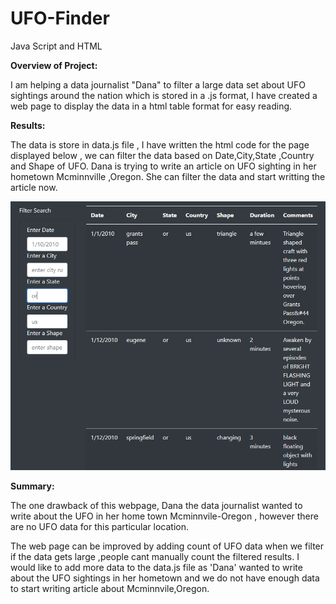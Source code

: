 # UFO-Finder
Java Script and HTML

**Overview of Project:**

I am helping a data journalist "Dana" to filter a large data set about UFO sightings around the nation which is stored in a .js format, I have created a web page to display the data in a html table format for easy reading.

**Results:**

The data is store in data.js file , I have written the html code for the page displayed below , we can filter the data based on Date,City,State ,Country and Shape of UFO. Dana is trying to write an article on UFO sighting in her hometown Mcminnville ,Oregon. She can filter the data and start writting the article now.

![pic](images/Ufo_or.PNG)

**Summary:**

The one drawback of this webpage, Dana the data journalist wanted to write about the UFO in her home town Mcminnvile-Oregon , however there are no UFO data for this particular location.

The web page can be improved by adding count of UFO data when we filter if the data gets large ,people cant manually count the filtered results. I would like to add more data to the data.js file as 'Dana' wanted to write about the UFO sightings in her hometown and we do not have enough data to start writing article about Mcminnvile,Oregon.
